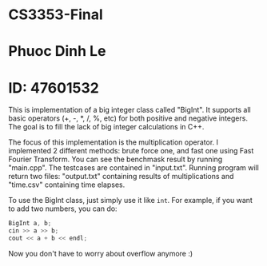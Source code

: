 # CS3353-Final
# Phuoc Dinh Le
# ID: 47601532
This is implementation of a big integer class called "BigInt". It supports all basic operators (+, -, *, /, %, etc) for both positive and negative integers. The goal is to fill the lack of big integer calculations in C++.

The focus of this implementation is the multiplication operator. I implemented 2 different methods: brute force one, and fast one using Fast Fourier Transform. You can see the benchmask result by running "main.cpp". The testcases are contained in "input.txt". Running program will return two files: "output.txt" containing results of multiplications and "time.csv" containing time elapses.

To use the BigInt class, just simply use it like `int`. For example, if you want to add two numbers, you can do:

``` c++
BigInt a, b;
cin >> a >> b;
cout << a + b << endl;
```

Now you don't have to worry about overflow anymore :)

